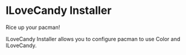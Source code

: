 # ILoveCandy Installer
Rice up your pacman!

ILoveCandy Installer allows you to configure pacman to use Color and ILoveCandy.
